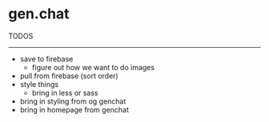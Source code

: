 # gen.chat


TODOS



---------
- save to firebase
  - figure out how we want to do images
- pull from firebase (sort order)
- style things
  - bring in less or sass
- bring in styling from og genchat
- bring in homepage from genchat 
